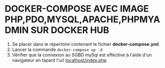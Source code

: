 # DOCKER-COMPOSE AVEC IMAGE PHP,PDO,MYSQL,APACHE,PHPMYADMIN SUR DOCKER HUB
1. Se placer dans le répertoire contenant le fichier **docker-compose.yml**
2. Lancer la commande `docker-compose up -d`
3. Vérifier que la connexion au SGBD mySql est effective à l'aide d'un navigateur en tapant l'url [localhost/index.php](localhost/index.php) 